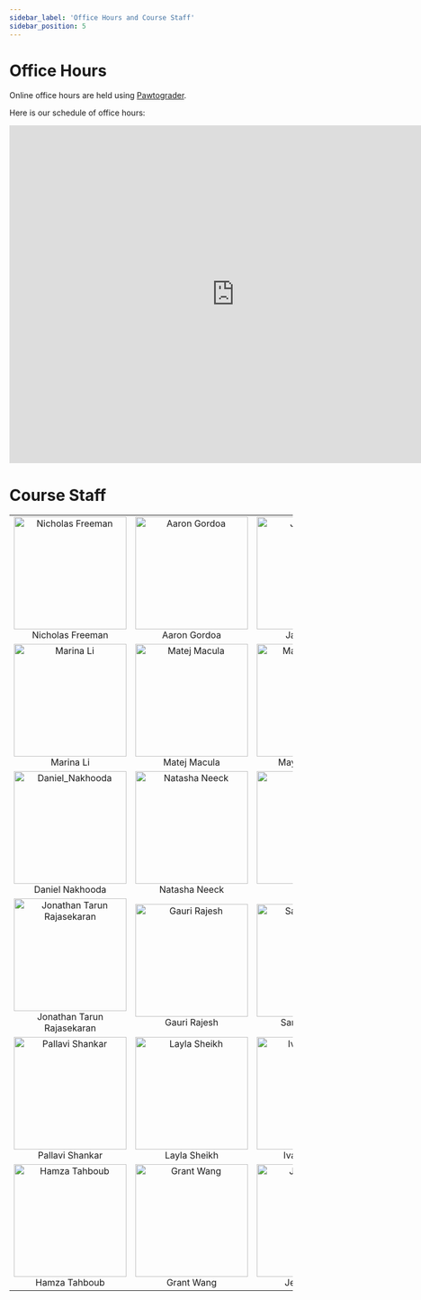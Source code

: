```yaml
---
sidebar_label: 'Office Hours and Course Staff'
sidebar_position: 5
---
```


# Office Hours

Online office hours are held using [Pawtograder](https://app.pawtograder.com/).

Here is our schedule of office hours:

<iframe src="https://calendar.google.com/calendar/embed?src=c_7cb32f48b792b5e28b81714bf2ba3fcdfac9c25dd2f2f3be150b716bd485b97f%40group.calendar.google.com&ctz=America%2FNew_York" style="border: 0" width="800" height="600" frameborder="0" scrolling="no"></iframe>

# Course Staff

|  |  |  |  |
|:-:|:-:|:-:|:-:|
| <img width="200" height="200" alt="Nicholas Freeman" src="https://github.com/user-attachments/assets/8e9568a0-66b7-4245-aa3a-e392c04ffa6c" /> <br /> Nicholas Freeman | <img width="200" height="200" alt="Aaron Gordoa" src="https://github.com/user-attachments/assets/e7577af7-da27-48b5-99e9-fffbbaeedf80" /> <br /> Aaron Gordoa | <img width="200" height="200" alt="Jane Kamata" src="https://github.com/user-attachments/assets/333134f1-a114-4d69-ac72-5e7d030f924a" /> <br /> Jane Kamata | <img width="200" height="200" alt="Gabriel Lau" src="https://github.com/user-attachments/assets/caddc92f-1e1d-4a9f-a868-b12f12a7322b" /> <br /> Gabriel Lau |
| <img width="200" height="200" alt="Marina Li" src="https://github.com/user-attachments/assets/56d8c52e-101e-4b47-a1d3-565911683d2e" /> <br /> Marina Li | <img width="200" height="200" alt="Matej Macula" src="https://github.com/user-attachments/assets/a023a0ad-647e-46fc-810c-894ad4b6ba4c" /> <br /> Matej Macula | <img width="200" height="200" alt="Maya Makonnen" src="https://github.com/user-attachments/assets/91f184eb-8a5d-4b8a-9174-ecfec47a6f5f" /> <br /> Maya Makonnen | <img width="200" height="200" alt="Alexander Muderhwa" src="https://github.com/user-attachments/assets/1990081d-5496-4e44-b136-b88f3d32921b" /> <br /> Alexander Muderhwa |
| <img width="200" height="200" alt="Daniel_Nakhooda" src="https://github.com/user-attachments/assets/9a9aa0d0-86e8-4910-998f-2d04a6ff9bd3" /> <br /> Daniel Nakhooda | <img width="200" height="200" alt="Natasha Neeck" src="https://github.com/user-attachments/assets/5e1aca37-6f52-4779-97f2-f25ae21e9c4c" /> <br /> Natasha Neeck | <img width="200" height="200" alt="Emily Ott" src="https://github.com/user-attachments/assets/404f7c7c-6494-4858-a03f-e4d55bf0b2db" /> <br /> Emily Ott | <img width="200" height="200" alt="Meghan Paclob" src="https://github.com/user-attachments/assets/2675b00d-f098-4c35-9096-03e0bc11fbd4" /> <br /> Meghan Paclob |
| <img width="200" height="200" alt="Jonathan Tarun Rajasekaran" src="https://github.com/user-attachments/assets/00d20279-bc6f-4f89-a312-905b0ba6f938" /> <br /> Jonathan Tarun Rajasekaran | <img width="200" height="200" alt="Gauri Rajesh" src="https://github.com/user-attachments/assets/65ce9e2f-2bb3-4ff1-ab60-07b52e1ace5b" /> <br /> Gauri Rajesh | <img width="200" height="200" alt="Samuel Randall" src="https://github.com/user-attachments/assets/80c93909-c813-4fec-b184-6053313e05dd" /> <br /> Samuel Randall | <img width="200" height="200" alt="Harrison Seeley" src="https://github.com/user-attachments/assets/8707d457-0412-428b-a585-3345047fa5e9" /> <br /> Harrison Seeley |
| <img width="200" height="200" alt="Pallavi Shankar" src="https://github.com/user-attachments/assets/ebb0af88-bd59-4b56-80d6-72dad2208650" /> <br /> Pallavi Shankar | <img width="200" height="200" alt="Layla Sheikh" src="https://github.com/user-attachments/assets/c07c20fb-0380-4918-9568-ae01499e25f3" /> <br /> Layla Sheikh | <img width="200" height="200" alt="Ivan Shuvalov" src="https://github.com/user-attachments/assets/90c4773e-6306-4b0d-a1ad-f4ff369a6c5a" /> <br /> Ivan Shuvalov | <img width="200" height="200" alt="Vaibhav Singh" src="https://github.com/user-attachments/assets/c474c5b8-3ee5-4039-a20b-141407869159" /> <br /> Vaibhav Singh |
| <img width="200" height="200" alt="Hamza Tahboub" src="https://github.com/user-attachments/assets/be3a948c-0a23-4375-be37-1eee3c6df795" /> <br /> Hamza Tahboub | <img width="200" height="200" alt="Grant Wang" src="https://github.com/user-attachments/assets/842aca38-cb36-4fff-88ce-6c2c715b081c" /> <br /> Grant Wang | <img width="200" height="200" alt="Jeffrey Wang" src="https://github.com/user-attachments/assets/3f7e977e-456b-4e56-b6a5-dca6a7d42acf" /> <br /> Jeffrey Wang |  |
